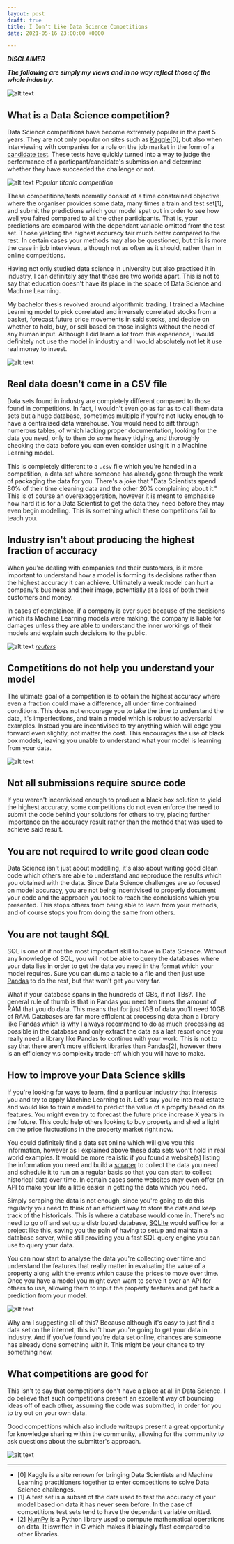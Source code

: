 ```yaml
---
layout: post
draft: true
title: I Don't Like Data Science Competitions
date: 2021-05-16 23:00:00 +0000

---
```


***DISCLAIMER***

***The following are simply my views and in no way reflect those of the whole industry.***

![alt text](/images/audience-booing.gif "Logo Title Text 1")

## What is a Data Science competition?

Data Science competitions have become extremely popular in the past 5 years. They are not only popular on sites such as [Kaggle](https://www.kaggle.com/)[0], but also when interviewing with companies for a role on the job market in the form of a [candidate test](https://exercism.io/). These tests have quickly turned into a way to judge the performance of a particpant/candidate's submission and determine whether they have succeeded the challenge or not.

![alt text](/images/titanic-competition.png "Logo Title Text 1")
*Popular titanic competition*

These competitions/tests normally consist of a time constrained objective where the organiser provides some data, many times a train and test set[1], and submit the predictions which your model spat out in order to see how well you faired compared to all the other participants. That is, your predictions are compared with the dependant variable omitted from the test set. Those yielding the highest accuracy fair much better compared to the rest. In certain cases your methods may also be questioned, but this is more the case in job interviews, although not as often as it should, rather than in online competitions.

Having not only studied data science in university but also practised it in industry, I can definitely say that these are two worlds apart. This is not to say that education doesn't have its place in the space of Data Science and Machine Learning.

My bachelor thesis revolved around algorithmic trading. I trained a Machine Learning model to pick correlated and inversely correlated stocks from a basket, forecast future price movements in said stocks, and decide on whether to hold, buy, or sell based on those insights without the need of any human input. Although I did learn a lot from this experience, I would definitely not use the model in industry and I would absolutely not let it use real money to invest.

![alt text](/images/algorithmic-trading.jpg "Logo Title Text 1")

## Real data doesn't come in a CSV file

Data sets found in industry are completely different compared to those found in competitions. In fact, I wouldn't even go as far as to call them data sets but a huge database, sometimes multiple if you're not lucky enough to have a centralised data warehouse. You would need to sift through numerous tables, of which lacking proper documentation, looking for the data you need, only to then do some heavy tidying, and thoroughly checking the data before you can even consider using it in a Machine Learning model.

This is completely different to a `.csv` file which you're handed in a competition, a data set where someone has already gone through the work of packaging the data for you. There's a joke that "Data Scientists spend 80% of their time cleaning data and the other 20% complaining about it." This is of course an overexaggeration, however it is meant to emphasise how hard it is for a Data Scientist to get the data they need before they may even begin modelling. This is something which these competitions fail to teach you.

## Industry isn't about producing the highest fraction of accuracy

When you're dealing with companies and their customers, is it more important to understand how a model is forming its decisions rather than the highest accuracy it can achieve. Ultimately a weak model can hurt a company's business and their image, potentially at a loss of both their customers and money.

In cases of complaince, if a company is ever sued because of the decisions which its Machine Learning models were making, the company is liable for damages unless they are able to understand the inner workings of their models and explain such decisions to the public.

![alt text](/images/amazon-ai-scandal.png "Logo Title Text 1")
*[reuters](https://www.reuters.com/article/us-amazon-com-jobs-automation-insight-idUSKCN1MK08G)*

## Competitions do not help you understand your model

The ultimate goal of a competition is to obtain the highest accuracy where even a fraction could make a difference, all under time contrained conditions. This does not encourage you to take the time to understand the data, it's imperfections, and train a model which is robust to adversarial examples. Instead you are incentivised to try anything which will edge you forward even slightly, not matter the cost. This encourages the use of black box models, leaving you unable to understand what your model is learning from your data.

![alt text](/images/data-science.jpg "Logo Title Text 1")

## Not all submissions require source code

If you weren't incentivised enough to produce a black box solution to yield the highest accuracy, some competitions do not even enforce the need to submit the code behind your solutions for others to try, placing further importance on the accuracy result rather than the method that was used to achieve said result.

## You are not required to write good clean code

Data Science isn't just about modelling, it's also about writing good clean code which others are able to understand and reproduce the results which you obtained with the data. Since Data Science challenges are so focused on model accuracy, you are not being incentivised to properly document your code and the approach you took to reach the conclusions which you presented. This stops others from being able to learn from your methods, and of course stops you from doing the same from others.

## You are not taught SQL

SQL is one of if not the most important skill to have in Data Science. Without any knowledge of SQL, you will not be able to query the databases where your data lies in order to get the data you need in the format which your model requires. Sure you can dump a table to a file and then just use [Pandas](https://pandas.pydata.org/) to do the rest, but that won't get you very far.

What if your database spans in the hundreds of GBs, if not TBs?. The general rule of thumb is that in Pandas you need ten times the amount of RAM that you do data. This means that for just 1GB of data you'll need 10GB of RAM. Databases are far more efficient at processing data than a library like Pandas which is why I always recommend to do as much processing as possible in the database and only extract the data as a last resort once you really need a library like Pandas to continue with your work. This is not to say that there aren't more efficient libraries than Pandas[2], however there is an efficiency v.s complexity trade-off which you will have to make.

## How to improve your Data Science skills

If you're looking for ways to learn, find a particular industry that interests you and try to apply Machine Learning to it. Let's say you're into real estate and would like to train a model to predict the value of a proprty based on its features. You might even try to forecast the future price increase X years in the future. This could help others looking to buy property and shed a light on the price fluctuations in the property market right now.

You could definitely find a data set online which will give you this information, however as I explained above these data sets won't hold in real world examples. It would be more realistic if you found a website(s) listing the information you need and build a [scraper](https://scrapy.org/) to collect the data you need and schedule it to run on a regular basis so that you can start to collect historical data over time. In certain cases some websites may even offer an API to make your life a little easier in getting the data which you need.

Simply scraping the data is not enough, since you're going to do this regularly you need to think of an efficient way to store the data and keep track of the historicals. This is where a database would come in. There's no need to go off and set up a distributed database, [SQLite](https://www.sqlite.org/index.html) would suffice for a project like this, saving you the pain of having to setup and maintain a database server, while still providing you a fast SQL query engine you can use to query your data.

You can now start to analyse the data you're collecting over time and understand the features that really matter in evaluating the value of a property along with the events which cause the prices to move over time. Once you have a model you might even want to serve it over an API for others to use, allowing them to input the property features and get back a prediction from your model.

![alt text](/images/hacker-man.jpg "Logo Title Text 1")

Why am I suggesting all of this? Because although it's easy to just find a data set on the internet, this isn't how you're going to get your data in industry. And if you've found you're data set online, chances are someone has already done something with it. This might be your chance to try something new.

## What competitions are good for

This isn't to say that competitions don't have a place at all in Data Science. I do believe that such competitions present an excellent way of bouncing ideas off of each other, assuming the code was submitted, in order for you to try out on your own data.

Good competitions which also include writeups present a great opportunity for knowledge sharing within the community, allowing for the community to ask questions about the submitter's approach.

![alt text](/images/sharing-is-caring.jpg "Logo Title Text 1")

---

* [0] Kaggle is a site renown for bringing Data Scientists and Machine Learning practitioners together to enter competitions to solve Data Science challenges.
* [1] A test set is a subset of the data used to test the accuracy of your model based on data it has never seen before. In the case of competitions test sets tend to have the dependant variable omitted.
* [2] [NumPy](https://numpy.org/) is a Python library used to compute mathematical operations on data. It iswritten in C which makes it blazingly flast compared to other libraries.